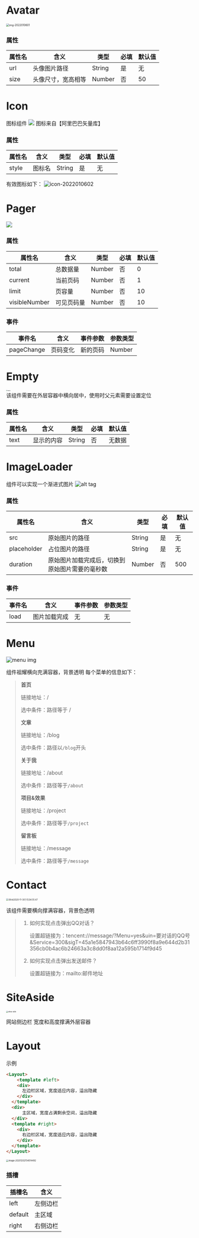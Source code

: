 # Avatar

<img 
    src = "https://raw.githubusercontent.com/huanbaihong/learnVuemdReadMe/master/Avata.png" 
    alt = "img-2022010601"
    style = "zoom: 50%"
/>

### 属性

| 属性名 |  含义  |     类型    |   必填     |默认值|
| ----- | ------ | --------- |  --------| ------ |
|   url  | 头像图片路径 |  String  |   是   |   无  |
|   size  | 头像尺寸，宽高相等 |  Number |  否  | 50  |


# Icon

图标组件
<img src = "https://raw.githubusercontent.com/huanbaihong/learnVuemdReadMe/master/Icon1.png"/>
图标来自【阿里巴巴矢量库】

### 属性

| 属性名 |  含义  |     类型    |   必填     |默认值|
| ----- | ------ | --------- |  --------| ------ |
| style | 图标名  |   String   |  是     |   无  |

有效图标如下：
<img src ="https://raw.githubusercontent.com/huanbaihong/learnVuemdReadMe/master/Icon2.png" alt = "icon-2022010602"/>


# Pager

<img src = "https://raw.githubusercontent.com/huanbaihong/learnVuemdReadMe/master/Pager.png" />

### 属性

| 属性名 |     含义   |    类型   |   必填     | 默认值  |
| ----- | --------- | --------- |  --------  | ------ |
| total  |  总数据量  |   Number |    否      |  0   |
| current | 当前页码    |  Number  |     否     |  1   |
| limit   |  页容量 | Number | 否    |   10 |
|visibleNumber| 可见页码量| Number | 否 | 10 |

### 事件

| 事件名 |   含义   |   事件参数  |  参数类型  |
| ----- | -------- | --------- |  -------- |
| pageChange | 页码变化 | 新的页码 | Number |

# Empty

<img src = "https://raw.githubusercontent.com/huanbaihong/learnVuemdReadMe/master/Empty.png" alt = "empty" style = "zoom: 20%"/>  
<br/>该组件需要在外层容器中横向居中，使用时父元素需要设置定位

### 属性
| 属性名 |     含义   |    类型   |   必填     | 默认值  |
| ----- | --------- | --------- |  --------  | ------ |
| text  | 显示的内容  |  String   |   否    |   无数据   |


# ImageLoader

组件可以实现一个渐进式图片
![alt tag](https://raw.githubusercontent.com/huanbaihong/learnVuemdReadMe/master/20201115132049.gif)

### 属性
| 属性名    |     含义   |    类型   |   必填     | 默认值  |
| -----    | --------- | --------- |  --------  | ------ |
| src       | 原始图片的路径| String |    是      |  无     |
|placeholder| 占位图片的路径| String |    是      |   无    |
|duration   | 原始图片加载完成后，切换到原始图片需要的毫秒数| Number  |  否   |  500 |

### 事件
| 事件名 |   含义   |   事件参数  |  参数类型  |
| ----- | -------- | --------- |  -------- |
| load  | 图片加载完成 |   无     |    无    |

# Menu

![menu img](https://raw.githubusercontent.com/huanbaihong/learnVuemdReadMe/master/menu.png)

组件祖耀横向充满容器，背景透明
每个菜单的信息如下：
> **首页**
>
> 链接地址：/
>
> 选中条件：路径等于 /
>
> **文章**
>
> 链接地址：/blog
>
> 选中条件：路径以`/blog`开头
>
> **关于我**
>
> 链接地址：/about
>
> 选中条件：路径等于`/about`
>
> **项目&效果**
>
> 链接地址：/project
>
> 选中条件：路径等于`/project`
>
> **留言板**
>
> 链接地址：/message
>
> 选中条件：路径等于`/message`

# Contact

<img src="http://mdrs.yuanjin.tech/img/20201130165641.gif" alt="iShot2020-11-30下午04.55.47" style="zoom:40%;" />

该组件需要横向撑满容器，背景色透明

> 1. 如何实现点击弹出QQ对话？
>
>    设置超链接为：tencent://message/?Menu=yes&uin=要对话的QQ号&Service=300&sigT=45a1e5847943b64c6ff3990f8a9e644d2b31356cb0b4ac6b24663a3c8dd0f8aa12a595b1714f9d45
>
> 2. 如何实现点击弹出发送邮件？
>
>    设置超链接为：mailto:邮件地址

# SiteAside

<img src = "http://mdrs.yuanjin.tech/img/20201130200148.png" alt = "sitea-side" style = "zoom:33%">

网站侧边栏
宽度和高度撑满外层容器

# Layout

示例
```html
<Layout>
	<template #left>
  	<div>
      左边栏区域，宽度适应内容，溢出隐藏
    </div>
  </template>
  <div>
      主区域，宽度占满剩余空间，溢出隐藏
  </div>
  <template #right>
  	<div>
      右边栏区域，宽度适应内容，溢出隐藏
    </div>
  </template>
</Layout>
```
<img src="http://mdrs.yuanjin.tech/img/20201202154014.png" alt="image-20201202154014492" style="zoom:40%;" />

### 插槽
| 插槽名 |  含义   |
| ----- | --------|
|  left | 左侧边栏  |
|  default | 主区域  |
|  right  |  右侧边栏 |